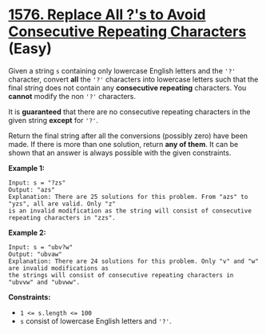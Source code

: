 # [1576. Replace All ?'s to Avoid Consecutive Repeating Characters][link] (Easy)

[link]: https://leetcode.com/problems/replace-all-s-to-avoid-consecutive-repeating-characters/

Given a string `s` containing only lowercase English letters and the `'?'` character, convert
**all** the `'?'` characters into lowercase letters such that the final string does not contain any
**consecutive repeating** characters. You **cannot** modify the non `'?'` characters.

It is **guaranteed** that there are no consecutive repeating characters in the given string
**except** for `'?'`.

Return the final string after all the conversions (possibly zero) have been made. If there is more
than one solution, return **any of them**. It can be shown that an answer is always possible with
the given constraints.

**Example 1:**

```
Input: s = "?zs"
Output: "azs"
Explanation: There are 25 solutions for this problem. From "azs" to "yzs", all are valid. Only "z"
is an invalid modification as the string will consist of consecutive repeating characters in "zzs".
```

**Example 2:**

```
Input: s = "ubv?w"
Output: "ubvaw"
Explanation: There are 24 solutions for this problem. Only "v" and "w" are invalid modifications as
the strings will consist of consecutive repeating characters in "ubvvw" and "ubvww".
```

**Constraints:**

- `1 <= s.length <= 100`
- `s` consist of lowercase English letters and `'?'`.

